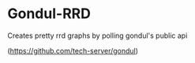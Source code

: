 # Gondul-RRD
Creates pretty rrd graphs by polling gondul's public api

(https://github.com/tech-server/gondul)
